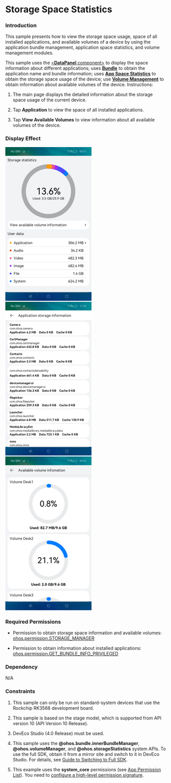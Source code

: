 # Storage Space Statistics

### Introduction

This sample presents how to view the storage space usage, space of all installed applications, and available volumes of a device by using the application bundle management, application space statistics, and volume management modules.

This sample uses the [<**DataPanel** component>](https://gitee.com/openharmony/docs/blob/master/en/application-dev/reference/apis-arkui/arkui-ts/ts-basic-components-datapanel.md) to display the space information about different applications; uses [**Bundle**](https://gitee.com/openharmony/docs/blob/master/en/application-dev/reference/apis-ability-kit/js-apis-Bundle.md) to obtain the application name and bundle information; uses [**App Space Statistics**](https://gitee.com/openharmony/docs/blob/master/en/application-dev/reference/apis-core-file-kit/js-apis-file-storage-statistics.md) to obtain the storage space usage of the device; use [**Volume Management**](https://gitee.com/openharmony/docs/blob/master/en/application-dev/reference/apis-core-file-kit/js-apis-file-volumemanager-sys.md) to obtain information about available volumes of the device.
Instructions:

1. The main page displays the detailed information about the storage space usage of the current device.

2. Tap **Application** to view the space of all installed applications.

3. Tap **View Available Volumes** to view information about all available volumes of the device.



### Display Effect

![](./screenshots/device/main_page_en.png)
![](./screenshots/device/application_page_en.png)
![](./screenshots/device/volume_page_en.png)

### Required Permissions

- Permission to obtain storage space information and available volumes: [ohos.permission.STORAGE_MANAGER](https://gitee.com/openharmony/docs/blob/master/en/application-dev/security/AccessToken/permissions-for-all.md)

- Permission to obtain information about installed applications: [ohos.permission.GET_BUNDLE_INFO_PRIVILEGED](https://gitee.com/openharmony/docs/blob/master/en/application-dev/security/AccessToken/permissions-for-all.md)

### Dependency

N/A

### Constraints

1. This sample can only be run on standard-system devices that use the Rockchip RK3568 development board.

2. This sample is based on the stage model, which is supported from API version 10 (API Version 10 Release). 

3. DevEco Studio (4.0 Release) must be used.

4. This sample uses the **@ohos.bundle.innerBundleManager**, **@ohos.volumeManager**, and **@ohos.storageStatistics** system APIs. To use the full SDK, obtain it from a mirror site and switch to it in DevEco Studio. For details, see [Guide to Switching to Full SDK](https://docs.openharmony.cn/pages/v3.2/zh-cn/application-dev/quick-start/full-sdk-switch-guide.md/).

5. This example uses the **system_core** permissions (see [App Permission List](https://gitee.com/openharmony/docs/blob/master/en/application-dev/security/AccessToken/permissions-for-all.md)). You need to [configure a high-level permission signature](https://docs.openharmony.cn/pages/v3.2/en/application-dev/security/hapsigntool-overview.md/).
